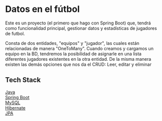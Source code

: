 # Datos en el fútbol

Este es un proyecto (el primero que hago con Spring Boot) que, tendrá como funcionalidad principal, gestionar datos y estadísticas de jugadores de futbol.

Consta de dos entidades, "equipos" y "jugador", las cuales están relacionadas de manera "OneToMany". Cuando creamos y cargamos un equipo en  la BD, tendremos la posibilidad de asignarle en una lista diferentes jugadores existentes en la otra entidad. De la misma manera existen las demás opciones que nos da el CRUD: Leer, editar y eliminar


<h2>Tech Stack</h2>
<a href="https://docs.oracle.com/en/java/">Java</a> <br>
<a href="https://docs.spring.io/spring-boot/docs/current/reference/htmlsingle/">Spring Boot</a><br>
<a href="https://dev.mysql.com/doc/">MySQL</a><br>
<a href="https://hibernate.org/orm/documentation/6.4/">Hibernate</a><br>
<a href="https://spring.io/projects/spring-data-jpa">JPA</a>
